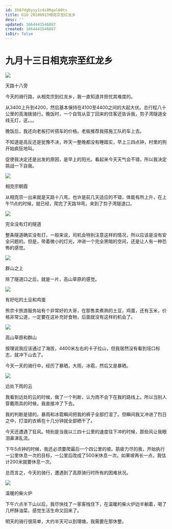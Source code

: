 ```yaml
---
id: 1h87dgbysy1c4i09gal60ts
title: D10 20180913相克宗至红龙乡
desc: ''
updated: 1664441546087
created: 1664441546087
isDir: false
---
```

# 九月十三日相克宗至红龙乡

![](https://ridemypic.oss-cn-chengdu.aliyuncs.com/rideimg/2616645-e05bc0ee4849f2c8.jpg)  

天路十八旁

今天的骑行路，从相克宗到红龙乡，我一直知道并担忧其难度的。

从3400上升到4200，然后基本保持在4100至4400之间的大起大伏。总行程八十公里的高海拨骑行。晚饭时，一个自驾从亚丁回来的住客还告诉我，剪子湾隧道全线无灯，这。。。

晚饭后，我还向老板打听搭车的价格。老板推荐我搭施工队的车上去。

不知道是高反还是犹豫不决，昨天一整晚都没有睡踏实，早上三四点钟，村里的狗开始疯狂地叫。

促使我决定还是出发的原因，是早上的阳光。看起来今天天气会不错，所以我决定挑战一下自我。

![](https://ridemypic.oss-cn-chengdu.aliyuncs.com/rideimg/2616645-c3d87f90a6819d24.jpg)  

相克宗朝霞

  

从相克宗一出来就是天路十八弯。也许是前几天适应的不错，体能有所上升，在上午11点的时候，就已经，爬完了天路18弯。来到了剪子湾隧道口。

![](https://ridemypic.oss-cn-chengdu.aliyuncs.com/rideimg/2616645-4bfb9278c2d4b248.jpg)  

完全没有灯的隧道

整条隧道确实没有灯，一般来说，司机会特别注意这样的情况，所以应该是没有安全问题的。但是，带着微小的灯光，冲进一个完全黑暗的空间，还是让人有一种恐怖的感觉。

![](https://ridemypic.oss-cn-chengdu.aliyuncs.com/rideimg/2616645-204bf93af31a4928.jpg)  

群山之上

除了隧道口之后，就是一片，高山草原的感觉。

![](https://ridemypic.oss-cn-chengdu.aliyuncs.com/rideimg/2616645-5fbbba999f7c41d3.jpg)  

有好吃的土豆和鸡蛋

熊宗卡旅游服务站有个非常好的大哥，在那售卖煮熟的土豆，鸡蛋，还有玉米，价格非常公道，一定要在这补充好食物，后面就没有这样的机会了。

![](https://ridemypic.oss-cn-chengdu.aliyuncs.com/rideimg/2616645-94d1251056228311.jpg)  

高山草原和群山

按理说我应该通过了海拔，4400米左右的卡子拉山，但我居然没有看到垭口标志，就冲下山去了。

今天一天的骑行中，经历了暴晒，大雨，冰雹，然后又是暴晒。

![](https://ridemypic.oss-cn-chengdu.aliyuncs.com/rideimg/2616645-08d281c194d9b05f.jpg)  

远处下雨的云

我看到远处的云的时候，做了一个判断，认为雨不会下在我的路线上。所以当别人穿戴雨具的时候，我直接冲了下去。

我的判断是错的。暴雨和冰雹瞬间把我的裤子全部打湿了。但瞬间我又冲进了烈日之中，打湿的衣裤在十几分钟就全部晒干了。

今天还遭遇了狂风。特别是当我以三四十公里的速度往下冲的时候，那些风让我眼泪鼻涕乱流。

下午5点钟的时候，我还必须要爬最后一个四公里的坡。筋疲力尽的我，开始执行一公里休息一次的目标，一公里后改成了500米休息一次。如果坡再长一点，我估计200米就要休息一次。

总而言之，今天的骑行，遭遇到了高原骑行时所有的困难状况。

![](https://ridemypic.oss-cn-chengdu.aliyuncs.com/rideimg/2616645-9bc0002aa37b5d3b.jpg)  

温暖的柴火炉

下午六点半下山以后，我尽快找了一家客栈住下，在温暖的柴火炉边半躺着，喝了几杯酥油菜，感觉生活生命又回来了。

明天的骑行很简单，大约半天可以到理塘，我需要在那休整。
